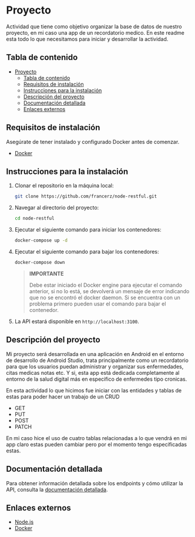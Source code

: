 # Proyecto 

Actividad que tiene como objetivo organizar la base de datos de nuestro proyecto, en mi caso una app de un recordatorio medico. En este readme esta todo lo que necesitamos para iniciar y desarrollar la actividad.

## Tabla de contenido

- [Proyecto](#proyecto)
  - [Tabla de contenido](#tabla-de-contenido)
  - [Requisitos de instalación](#requisitos-de-instalación)
  - [Instrucciones para la instalación](#instrucciones-para-la-instalación)
  - [Descripción del proyecto](#descripción-del-proyecto)
  - [Documentación detallada](#documentación-detallada)
  - [Enlaces externos](#enlaces-externos)

## Requisitos de instalación

Asegúrate de tener instalado y configurado Docker antes de comenzar.

- [Docker](https://www.docker.com)

## Instrucciones para la instalación

1. Clonar el repositorio en la máquina local:
   
   ```sh
   git clone https://github.com/francerz/node-restful.git
   ```

2. Navegar al directorio del proyecto:
   
   ```sh
   cd node-restful
   ```

3. Ejecutar el siguiente comando para iniciar los contenedores:

    ```sh
    docker-compose up -d
    ```
4. Ejecutar el siguiente comando para bajar los contenedores:

    ```sh
    docker-compose down
    ```

    > **IMPORTANTE**
    >
    > Debe estar iniciado el Docker engine para ejecutar el comando anterior,
    > si no lo está, se devolverá un mensaje de error indicando que no se
    > encontró el docker daemon.
    > Si se encuentra con un problema primero pueden usar el comando para bajar el contenedor.

4. La API estará disponible en `http://localhost:3100`.

## Descripción del proyecto

Mi proyecto será desarrollada en una aplicación en Android en el entorno de desarrollo de Android Studio, trata principalmente como un recordatorio para que los usuarios puedan administrar y organizar sus enfermedades, citas medicas notas etc. Y si, esta app está dedicada completamente al entorno de la salud digital más en especifico de enfermedes tipo cronicas.  

En esta actividad lo que hicimos fue iniciar con las entidades y tablas de estas para poder hacer un trabajo de un CRUD 

- GET
- PUT
- POST
- PATCH

En mi caso hice el uso de cuatro tablas relacionadas a lo que vendrá en mi app claro estas pueden cambiar pero por el momento tengo especificadas estas.



## Documentación detallada

Para obtener información detallada sobre los endpoints y cómo utilizar la API,
consulta la [documentación detallada](./docs/README.md).

## Enlaces externos

- [Node.js](https://www.nodejs.org)
- [Docker](https://www.docker.com)